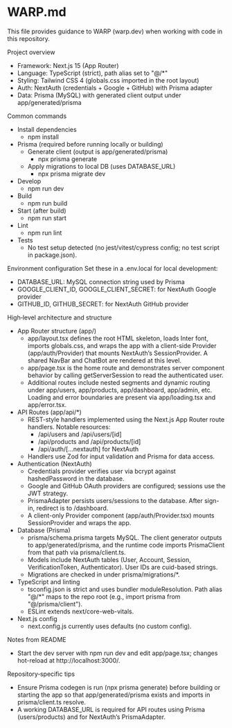 # WARP.md

This file provides guidance to WARP (warp.dev) when working with code in this repository.

Project overview
- Framework: Next.js 15 (App Router)
- Language: TypeScript (strict), path alias set to "@/*"
- Styling: Tailwind CSS 4 (globals.css imported in the root layout)
- Auth: NextAuth (credentials + Google + GitHub) with Prisma adapter
- Data: Prisma (MySQL) with generated client output under app/generated/prisma

Common commands
- Install dependencies
  - npm install
- Prisma (required before running locally or building)
  - Generate client (output is app/generated/prisma)
    - npx prisma generate
  - Apply migrations to local DB (uses DATABASE_URL)
    - npx prisma migrate dev
- Develop
  - npm run dev
- Build
  - npm run build
- Start (after build)
  - npm run start
- Lint
  - npm run lint
- Tests
  - No test setup detected (no jest/vitest/cypress config; no test script in package.json).

Environment configuration
Set these in a .env.local for local development:
- DATABASE_URL: MySQL connection string used by Prisma
- GOOGLE_CLIENT_ID, GOOGLE_CLIENT_SECRET: for NextAuth Google provider
- GITHUB_ID, GITHUB_SECRET: for NextAuth GitHub provider

High‑level architecture and structure
- App Router structure (app/)
  - app/layout.tsx defines the root HTML skeleton, loads Inter font, imports globals.css, and wraps the app with a client-side Provider (app/auth/Provider) that mounts NextAuth’s SessionProvider. A shared NavBar and ChatBot are rendered at this level.
  - app/page.tsx is the home route and demonstrates server component behavior by calling getServerSession to read the authenticated user.
  - Additional routes include nested segments and dynamic routing under app/users, app/products, app/dashboard, app/admin, etc. Loading and error boundaries are present via app/loading.tsx and app/error.tsx.
- API Routes (app/api/*)
  - REST-style handlers implemented using the Next.js App Router route handlers. Notable resources:
    - /api/users and /api/users/[id]
    - /api/products and /api/products/[id]
    - /api/auth/[...nextauth] for NextAuth
  - Handlers use Zod for input validation and Prisma for data access.
- Authentication (NextAuth)
  - Credentials provider verifies user via bcrypt against hashedPassword in the database.
  - Google and GitHub OAuth providers are configured; sessions use the JWT strategy.
  - PrismaAdapter persists users/sessions to the database. After sign-in, redirect is to /dashboard.
  - A client-only Provider component (app/auth/Provider.tsx) mounts SessionProvider and wraps the app.
- Database (Prisma)
  - prisma/schema.prisma targets MySQL. The client generator outputs to app/generated/prisma, and the runtime code imports PrismaClient from that path via prisma/client.ts.
  - Models include NextAuth tables (User, Account, Session, VerificationToken, Authenticator). User IDs are cuid-based strings.
  - Migrations are checked in under prisma/migrations/*.
- TypeScript and linting
  - tsconfig.json is strict and uses bundler moduleResolution. Path alias "@/*" maps to the repo root (e.g., import prisma from "@/prisma/client").
  - ESLint extends next/core-web-vitals.
- Next.js config
  - next.config.js currently uses defaults (no custom config).

Notes from README
- Start the dev server with npm run dev and edit app/page.tsx; changes hot-reload at http://localhost:3000/.

Repository‑specific tips
- Ensure Prisma codegen is run (npx prisma generate) before building or starting the app so that app/generated/prisma exists and imports in prisma/client.ts resolve.
- A working DATABASE_URL is required for API routes using Prisma (users/products) and for NextAuth’s PrismaAdapter.
